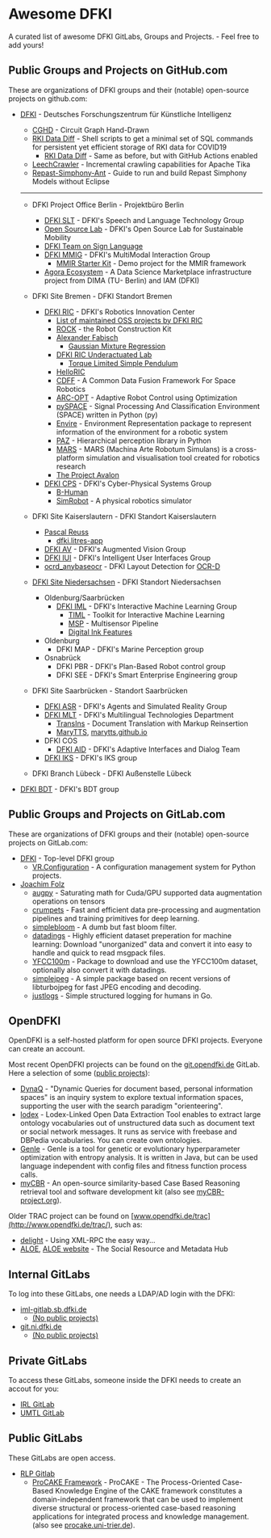 # Awesome DFKI

A curated list of awesome DFKI GitLabs, Groups and Projects. - Feel free to add yours!

## Public Groups and Projects on GitHub.com

These are organizations of DFKI groups and their (notable) open-source projects on github.com:

- [DFKI](https://github.com/DFKI) - Deutsches Forschungszentrum für Künstliche Intelligenz
	- [CGHD](https://github.com/DFKI/cghd) - Circuit Graph Hand-Drawn
	- [RKI Data Diff](https://github.com/DFKI/RKI-Data-Diff) - Shell scripts to get a minimal set of SQL commands for persistent yet efficient storage of RKI data for COVID19
		- [RKI Data Diff](https://github.com/fnogatz/RKI-Data-Diff) - Same as before, but with GitHub Actions enabled
	- [LeechCrawler](https://github.com/DFKI/leechcrawler) - Incremental crawling capabilities for Apache Tika
	- [Repast-Simphony-Ant](https://github.com/DFKI/Repast-Simphony-Ant) - Guide to run and build Repast Simphony Models without Eclipse

	---

	- DFKI Project Office Berlin - Projektbüro Berlin
		- [DFKI SLT](https://github.com/DFKI-NLP) - DFKI's Speech and Language Technology Group
		- [Open Source Lab](https://github.com/open-source-lab-DFKI) - DFKI's Open Source Lab for Sustainable Mobility
		- [DFKI Team on Sign Language](https://github.com/DFKI-SignLanguage)
		- [DFKI MMIG](https://github.com/mmig) - DFKI's MultiModal Interaction Group
			- [MMIR Starter Kit](https://github.com/mmig/mmir-starter-kit) - Demo project for the MMIR framework
		- [Agora Ecosystem](https://github.com/agora-ecosystem) - A Data Science Marketplace infrastructure project from DIMA (TU- Berlin) and IAM (DFKI)

	- DFKI Site Bremen - DFKI Standort Bremen
	        
		- [DFKI RIC](https://github.com/dfki-ric) - DFKI's Robotics Innovation Center
		  	- [List of maintained OSS projects by DFKI RIC](https://dfki-ric.github.io/)
			- [ROCK](https://www.rock-robotics.org/) - the Robot Construction Kit
			- [Alexander Fabisch](https://github.com/AlexanderFabisch)
				- [Gaussian Mixture Regression](https://github.com/AlexanderFabisch/gmr)
			- [DFKI RIC Underactuated Lab](https://github.com/dfki-ric-underactuated-lab)
				- [Torque Limited Simple Pendulum](https://github.com/dfki-ric-underactuated-lab/torque_limited_simple_pendulum)
			- [HelloRIC](https://github.com/helloric)
			- [CDFF](https://gitlab.com/h2020src/og3) - A Common Data Fusion Framework For Space Robotics
			- [ARC-OPT](https://github.com/ARC-OPT/) - Adaptive Robot Control using Optimization
			- [pySPACE](http://pyspace.github.io/pyspace/) - Signal Processing And Classification Environment (SPACE) written in Python (py)
			- [Envire](https://github.com/envire) - Environment Representation package to represent information of the environment for a robotic system
			- [PAZ](https://github.com/oarriaga/paz) - Hierarchical perception library in Python
			- [MARS](https://rock-simulation.github.io/mars/) - MARS (Machina Arte Robotum Simulans) is a cross-platform simulation and visualisation tool created for robotics research
			- [The Project Avalon](https://github.com/auv-avalon)
		- [DFKI CPS](https://github.com/DFKI-CPS) - DFKI's Cyber-Physical Systems Group
			- [B-Human](https://github.com/bhuman)
			- [SimRobot](https://github.com/bhuman/SimRobot) - A physical robotics simulator
		
		

	- DFKI Site Kaiserslautern - DFKI Standort Kaiserslautern
		- [Pascal Reuss](https://github.com/PascalReuss/)
			- [dfki.litres-app](https://github.com/PascalReuss/dfki.litres-app)
		- [DFKI AV](https://github.com/dfki-av) - DFKI's Augmented Vision Group
		- [DFKI IUI](https://github.com/dfki-iui) - DFKI's Intelligent User Interfaces Group
		- [ocrd_anybaseocr](https://github.com/OCR-D/ocrd_anybaseocr) - DFKI Layout Detection for [OCR-D](https://ocr-d.de/)

	- [DFKI Site Niedersachsen](https://github.com/DFKI-NI) - DFKI Standort Niedersachsen
		- Oldenburg/Saarbrücken
			- [DFKI IML](https://github.com/DFKI-Interactive-Machine-Learning) - DFKI's Interactive Machine Learning Group
				- [TIML](https://github.com/DFKI-Interactive-Machine-Learning/TIML/) - Toolkit for Interactive Machine Learning
				- [MSP](https://github.com/DFKI-Interactive-Machine-Learning/multisensor-pipeline) - Multisensor Pipeline
				- [Digital Ink Features](https://github.com/DFKI-Interactive-Machine-Learning/ink-features)
		- Oldenburg
			- DFKI MAP - DFKI's Marine Perception group
		- Osnabrück
			- DFKI PBR - DFKI's Plan-Based Robot control group
			- DFKI SEE - DFKI's Smart Enterprise Engineering group

	- DFKI Site Saarbrücken - Standort Saarbrücken
		- [DFKI ASR](https://github.com/dfki-asr) - DFKI's Agents and Simulated Reality Group
		- [DFKI MLT](https://github.com/DFKI-MLT) - DFKI's Multilingual Technologies Department
			- [TransIns](https://github.com/DFKI-MLT/TransIns) - Document Translation with Markup Reinsertion
			- [MaryTTS](https://github.com/marytts), [marytts.github.io](https://marytts.github.io/)
		- DFKI COS
			- [DFKI AID](https://github.com/DFKI-AID) - DFKI's Adaptive Interfaces and Dialog Team
		- [DFKI IKS](https://github.com/DFKI-IKS) - DFKI's IKS group

	- DFKI Branch Lübeck - DFKI Außenstelle Lübeck

- [DFKI BDT](https://github.com/DFKI-BDT) - DFKI's BDT group


## Public Groups and Projects on GitLab.com

These are organizations of DFKI groups and their (notable) open-source projects on GitLab.com:

- [DFKI](https://gitlab.com/dfki) - Top-level DFKI group
	- [VR.Configuration](https://gitlab.com/dfki/fb/ni/ol/iml/vr/vr.configuration) - A configuration management system for Python projects.
- [Joachim Folz](https://gitlab.com/jfolz)
	- [augpy](https://gitlab.com/jfolz/augpy) - Saturating math for Cuda/GPU supported data augmentation operations on tensors
	- [crumpets](https://gitlab.com/jfolz/crumpets) - Fast and efficient data pre-processing and augmentation pipelines and training primitives for deep learning.
	- [simplebloom](https://gitlab.com/jfolz/simplebloom) - A dumb but fast bloom filter.
	- [datadings](https://gitlab.com/jfolz/datadings) - Highly efficient dataset preperation for machine learning: Download "unorganized" data and convert it into easy to handle and quick to read msgpack files.
	- [YFCC100m](https://gitlab.com/jfolz/yfcc100m) - Package to download and use the YFCC100m dataset, optionally also convert it with datadings.
	- [simplejpeg](https://gitlab.com/jfolz/simplejpeg) - A simple package based on recent versions of libturbojpeg for fast JPEG encoding and decoding.
	- [justlogs](https://gitlab.com/jfolz/justlogs) - Simple structured logging for humans in Go.

## OpenDFKI

OpenDFKI is a self-hosted platform for open source DFKI projects.
Everyone can create an account.

Most recent OpenDFKI projects can be found on the [git.opendfki.de](https://git.opendfki.de/) GitLab.
Here a selection of some ([public projects](https://git.opendfki.de/explore/projects/starred?visibility_level=20)):
- [DynaQ](https://git.opendfki.de/reuschling/dynaq) - "Dynamic Queries for document based, personal information spaces" is an inquiry system to explore textual information spaces, supporting the user with the search paradigm "orienteering".
- [lodex](https://git.opendfki.de/reuschling/lodex) - Lodex-Linked Open Data Extraction Tool enables to extract large ontology vocabularies out of unstructured data such as document text or social network messages. It runs as service with freebase and DBPedia vocabularies. You can create own ontologies.
- [GenIe](https://git.opendfki.de/reuschling/genie) - GenIe is a tool for genetic or evolutionary hyperparameter optimization with entropy analysis. It is written in Java, but can be used language independent with config files and fitness function process calls.
- [myCBR](https://git.opendfki.de/mycbr) - An open-source similarity-based Case Based Reasoning retrieval tool and software development kit (also see [myCBR-project.org](http://mycbr-project.org/)).

Older TRAC project can be found on [www.opendfki.de/trac](http://www.opendfki.de/trac/), such as:
- [delight](https://delight.opendfki.de/trac/) - Using XML-RPC the easy way...
- [ALOE](https://aloe.opendfki.de/), [ALOE website](http://aloe-project.de/) - The Social Resource and Metadata Hub


## Internal GitLabs

To log into these GitLabs, one needs a LDAP/AD login with the DFKI:

- [iml-gitlab.sb.dfki.de](https://iml-gitlab.sb.dfki.de/)
	- [(No public projects)](https://iml-gitlab.sb.dfki.de/explore/projects/starred?visibility_level=20)
- [git.ni.dfki.de](https://git.ni.dfki.de)
	- [(No public projects)](https://git.ni.dfki.de/explore?sort=name_asc&visibility_level=20)

## Private GitLabs

To access these GitLabs, someone inside the DFKI needs to create an accout for you:

- [IRL GitLab](https://irl-git.dfki.de/)
- [UMTL GitLab](https://umtl-git.dfki.de/)

## Public GitLabs

These GitLabs are open access.

- [RLP Gitlab](https://gitlab.rlp.net/)
	- [ProCAKE Framework](https://gitlab.rlp.net/procake/procake-framework) - ProCAKE - The Process-Oriented Case-Based Knowledge Engine of the CAKE framework constitutes a domain-independent framework that can be used to implement diverse structural or process-oriented case-based reasoning applications for integrated process and knowledge management. (also see [procake.uni-trier.de](https://procake.uni-trier.de)).
